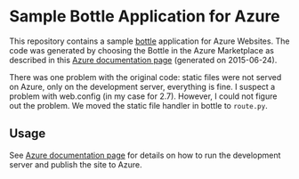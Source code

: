 # Sample Bottle Application for Azure

This repository contains a sample [bottle][] application for Azure
Websites. The code was generated by choosing the Bottle in the Azure
Marketplace as described in this [Azure documentation page][] (generated on
2015-06-24).

There was one problem with the original code: static files were not served on
Azure, only on the development server, everything is fine. I suspect a problem
with web.config (in my case for 2.7). However, I could not figure out the
problem. We moved the static file handler in bottle to `route.py`.

## Usage

See [Azure documentation page][] for details on how to run the development
server and publish the site to Azure.


[bottle]: http://bottlepy.org
[Azure documentation page]: https://azure.microsoft.com/en-us/documentation/articles/web-sites-python-create-deploy-bottle-app
